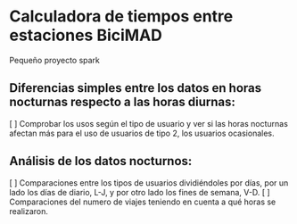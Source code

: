 # Calculadora de tiempos entre estaciones BiciMAD
Pequeño proyecto spark

## Diferencias simples entre los datos en horas nocturnas respecto a las horas diurnas:
[ ] Comprobar los usos según el tipo de usuario y ver si las horas nocturnas afectan más para el uso de usuarios de tipo 2, los usuarios ocasionales. 

## Análisis de los datos nocturnos:
[ ] Comparaciones entre los tipos de usuarios dividiéndoles por días, por un lado los días de diario, L-J, y por otro lado los fines de semana, V-D.
[ ] Comparaciones del numero de viajes teniendo en cuenta a qué horas se realizaron.
